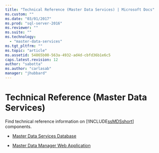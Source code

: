 ```yaml
---
title: "Technical Reference (Master Data Services) | Microsoft Docs"
ms.custom: ""
ms.date: "03/01/2017"
ms.prod: "sql-server-2016"
ms.reviewer: ""
ms.suite: ""
ms.technology: 
  - "master-data-services"
ms.tgt_pltfrm: ""
ms.topic: "article"
ms.assetid: 54865b00-563a-4932-ad4d-cbfd36b1e6c5
caps.latest.revision: 12
author: "sabotta"
ms.author: "carlasab"
manager: "jhubbard"
---
```

# Technical Reference (Master Data Services)
  Find technical reference information on [!INCLUDE[ssMDSshort](../includes/ssmdsshort-md.md)] components.  
  
 
-   [Master Data Services Database](../master-data-services/master-data-services-database.md)  
  
-   [Master Data Manager Web Application](../master-data-services/master-data-manager-web-application.md)  
  
  